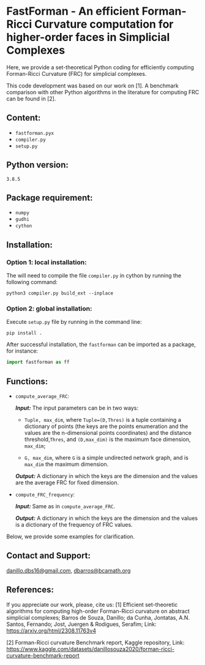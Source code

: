 # FastForman - An efficient Forman-Ricci Curvature computation for higher-order faces in Simplicial Complexes

 Here, we provide a set-theoretical Python coding for efficiently computing Forman-Ricci Curvature (FRC) for simplicial complexes.

This code development was based on our work on [1]. A benchmark comparison with other Python algorithms in the literature for computing FRC can be found in [2].

## Content:

- `fastforman.pyx`
- `compiler.py`
- `setup.py`

## Python version: 
    3.8.5
## Package requirement:

- `numpy`
- `gudhi`
- `cython`



## Installation:
   ### Option 1: local installation:

   The will need to compile the file `compiler.py` in cython by running the following command:
   
   ```python3 compiler.py build_ext --inplace```
    
    
  
   ### Option 2: global installation:
   Execute `setup.py` file by running in the command line:
   
   ```pip install . ```
   

After successful installation, the `fastforman` can be imported as a package, for instance:

```python
import fastforman as ff
```
## Functions:
- ``compute_average_FRC``:

    ***Input:*** The input parameters can be in two ways:
        
    - `Tuple, max_dim`, where  `Tuple=(D,Thres)` is a tuple containing a dictionary of points (the keys are the points enumeration and the values are the n-dimensional points coordinates) and the distance threshold,`Thres`,  and `(D,max_dim)` is the maximum face dimension, `max_dim`;
    
    - `G, max_dim`, where `G` is a simple undirected network graph, and is `max_dim` the maximum dimension.
    
  ***Output:*** A dictionary in which the keys are the dimension and the values are the average FRC for fixed        dimension.
    
    
- ``compute_FRC_frequency``:

    ***Input:*** Same as in `compute_average_FRC`.
    
     ***Output:*** A dictionary in which the keys are the dimension and the values is a dictionary of the frequency of FRC values.
    
Below, we provide some examples for clarification.

## Contact and Support:

danillo.dbs16@gmail.com, dbarros@bcamath.org

## References: 

If you appreciate our work, please, cite us:
[1] Efficient set-theoretic algorithms for computing high-order Forman-Ricci curvature on abstract simplicial complexes; Barros de Souza, Danillo; da Cunha, Jontatas, A.N. Santos, Fernando; Jost, Juergen & Rodigues, Serafim; Link: https://arxiv.org/html/2308.11763v4

[2] Forman-Ricci curvature Benchmark report, Kaggle repository, Link: https://www.kaggle.com/datasets/danillosouza2020/forman-ricci-curvature-benchmark-report